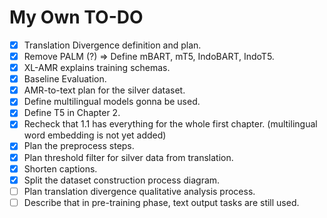 # My Own TO-DO

- [x] Translation Divergence definition and plan.
- [x] Remove PALM (?) => Define mBART, mT5, IndoBART, IndoT5.
- [x] XL-AMR explains training schemas.
- [x] Baseline Evaluation.
- [x] AMR-to-text plan for the silver dataset.
- [x] Define multilingual models gonna be used.
- [x] Define T5 in Chapter 2.
- [x] Recheck that 1.1 has everything for the whole first chapter. (multilingual word embedding is not yet added)
- [x] Plan the preprocess steps.
- [x] Plan threshold filter for silver data from translation.
- [x] Shorten captions.
- [x] Split the dataset construction process diagram.
- [ ] Plan translation divergence qualitative analysis process.
- [ ] Describe that in pre-training phase, text output tasks are still used.
